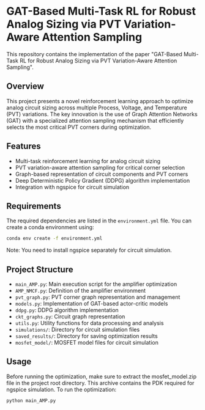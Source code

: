 # GAT-Based Multi-Task RL for Robust Analog Sizing via PVT Variation-Aware Attention Sampling

This repository contains the implementation of the paper "GAT-Based Multi-Task RL for Robust Analog Sizing via PVT Variation-Aware Attention Sampling".

## Overview

This project presents a novel reinforcement learning approach to optimize analog circuit sizing across multiple Process, Voltage, and Temperature (PVT) variations. The key innovation is the use of Graph Attention Networks (GAT) with a specialized attention sampling mechanism that efficiently selects the most critical PVT corners during optimization.

## Features

- Multi-task reinforcement learning for analog circuit sizing
- PVT variation-aware attention sampling for critical corner selection
- Graph-based representation of circuit components and PVT corners
- Deep Deterministic Policy Gradient (DDPG) algorithm implementation
- Integration with ngspice for circuit simulation

## Requirements

The required dependencies are listed in the `environment.yml` file. You can create a conda environment using:

```bash
conda env create -f environment.yml
```

Note: You need to install ngspice separately for circuit simulation.

## Project Structure

- `main_AMP.py`: Main execution script for the amplifier optimization
- `AMP_NMCF.py`: Definition of the amplifier environment
- `pvt_graph.py`: PVT corner graph representation and management
- `models.py`: Implementation of GAT-based actor-critic models
- `ddpg.py`: DDPG algorithm implementation
- `ckt_graphs.py`: Circuit graph representation
- `utils.py`: Utility functions for data processing and analysis
- `simulations/`: Directory for circuit simulation files
- `saved_results/`: Directory for saving optimization results
- `mosfet_model/`: MOSFET model files for circuit simulation

## Usage
Before running the optimization, make sure to extract the mosfet_model.zip file in the project root directory. This archive contains the PDK required for ngspice simulation.
To run the optimization:

```bash
python main_AMP.py
```
